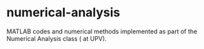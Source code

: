 # numerical-analysis
MATLAB codes and numerical methods implemented as part of the Numerical Analysis class ( at UPV).
